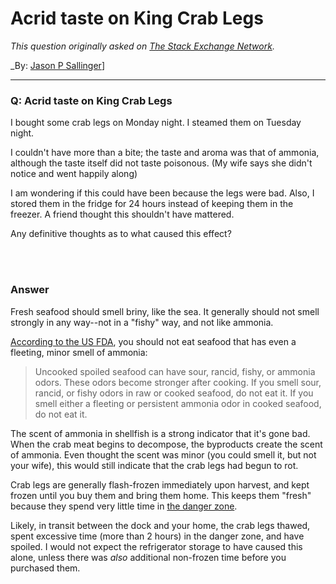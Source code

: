 # Acrid taste on King Crab Legs

_This question originally asked on [The Stack Exchange Network](https://cooking.stackexchange.com/q/104502)._

_By: [Jason P Sallinger](https://cooking.stackexchange.com/u/28767)]
<br><hr>
### Q: Acrid taste on King Crab Legs
<p>I bought some crab legs on Monday night.  I steamed them on Tuesday night.</p>

<p>I couldn't have more than a bite; the taste and aroma was that of ammonia, although the taste itself did not taste poisonous.  (My wife says she didn't notice and went happily along)</p>

<p>I am wondering if this could have been because the legs were bad.  Also, I stored them in the fridge for 24 hours instead of keeping them in the freezer.  A friend thought this shouldn't have mattered.</p>

<p>Any definitive thoughts as to what caused this effect?</p>

<br><br>
### Answer 
<p>Fresh seafood should smell briny, like the sea. It generally should not smell strongly in any way--not in a "fishy" way, and not like ammonia.</p>

<p><a href="https://www.fda.gov/food/buy-store-serve-safe-food/selecting-and-serving-fresh-and-frozen-seafood-safely" rel="noreferrer">According to the US FDA</a>, you should not eat seafood that has even a fleeting, minor smell of ammonia:</p>

<blockquote>
  <p>Uncooked spoiled seafood can have sour, rancid, fishy, or ammonia
  odors. These odors become stronger after cooking. If you smell sour,
  rancid, or fishy odors in raw or cooked seafood, do not eat it. If you
  smell either a fleeting or persistent ammonia odor in cooked seafood,
  do not eat it.</p>
</blockquote>

<p>The scent of ammonia in shellfish is a strong indicator that it's gone bad. When the crab meat begins to decompose, the byproducts create the scent of ammonia. Even thought the scent was minor (you could smell it, but not your wife), this would still indicate that the crab legs had begun to rot. </p>

<p>Crab legs are generally flash-frozen immediately upon harvest, and kept frozen until you buy them and bring them home. This keeps them "fresh" because they spend very little time in <a href="https://cooking.stackexchange.com/questions/34670/how-do-i-know-if-food-left-at-room-temperature-is-still-safe-to-eat">the danger zone</a>. </p>

<p>Likely, in transit between the dock and your home, the crab legs thawed, spent excessive time (more than 2 hours) in the danger zone, and have spoiled. I would not expect the refrigerator storage to have caused this alone, unless there was <em>also</em> additional non-frozen time before you purchased them. </p>


